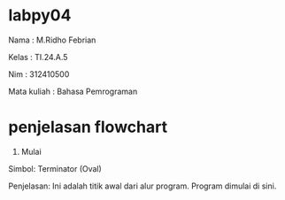 # labpy04
Nama        : M.Ridho Febrian <p>

Kelas       : TI.24.A.5 <p>

Nim         : 312410500 <p>

Mata kuliah : Bahasa Pemrograman <p>

# penjelasan flowchart
1. Mulai

Simbol: Terminator (Oval)

Penjelasan: Ini adalah titik awal dari alur program. Program dimulai di sini.

